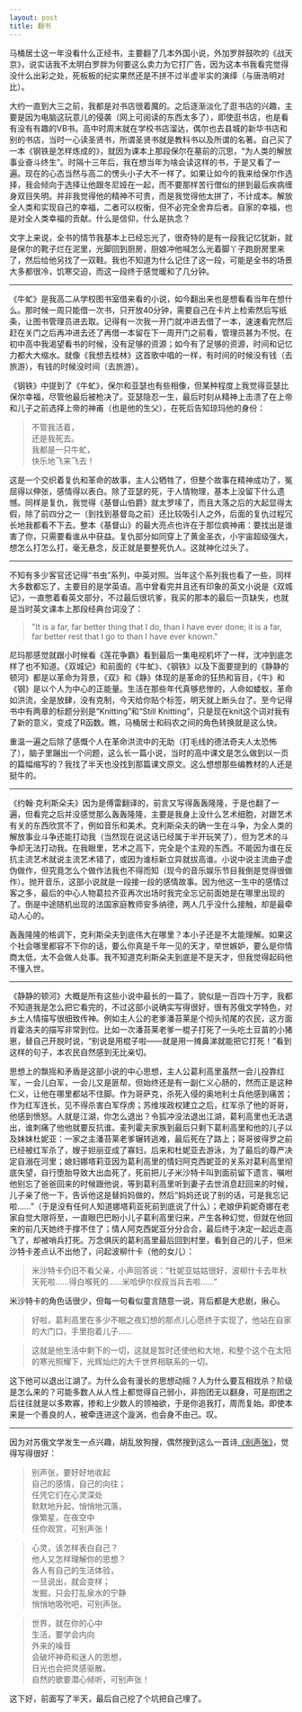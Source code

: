 ```yaml
---
layout: post
title: 翻书
---
```


马桶居士这一年没看什么正经书，主要翻了几本外国小说，外加罗胖鼓吹的《战天京》，说实话我不太明白罗胖为何要这么卖力为它打广告，因为这本书我看完觉得没什么出彩之处，死板板的纪实果然还是不拼不过半虚半实的演绎（与唐浩明对比）。

大约一直到大三之前，我都是对书店很着魔的。之后逐渐淡化了逛书店的兴趣，主要是因为电脑这玩意儿的侵袭（网上可阅读的东西太多了），即使逛书店，也是看有没有有趣的VB书。高中时周末就在学校书店溜达，偶尔也去县城的新华书店和别的书店，当时一心读圣贤书，所谓圣贤书就是教科书以及所谓的名著。自己买了一本《钢铁是怎样炼成的》，就因为课本上那段保尔在墓前的沉思，“为人类的解放事业奋斗终生”。时隔十三年后，我在想当年为啥会读这样的书，于是又看了一遍。现在的心态当然与高二的愣头小子大不一样了。如果让如今的我来给保尔作选择，我会倾向于选择让他跟冬尼娅在一起，而不要那样苦行僧似的拼到最后疾病缠身双目失明。并非我觉得他的精神不可贵，而是我觉得他太拼了，不计成本。解放全人类和实现自己的幸福，二者可以权衡，但不必完全舍弃后者。自家的幸福，也是对全人类幸福的贡献。什么是信仰，什么是执念？

文字上来说，全书的情节我基本上已经忘光了，很奇特的是有一段我记忆犹新，就是保尔的靴子烂在泥里，光脚回到厨房，厨娘冲他喊怎么光着脚丫子跑厨房里来了，然后给他另找了一双鞋。我也不知道为什么记住了这一段，可能是全书的场景大多都很冷，饥寒交迫，而这一段终于感觉暖和了几分钟。

---

《牛虻》是我高二从学校图书室借来看的小说，如今翻出来也是想看看当年在想什么。那时候一周只能借一次书，只开放40分钟，需要自己在卡片上检索然后写纸条，让图书管理员进去取。记得有一次我一开门就冲进去借了一本，速速看完然后赶在关门之后再冲进去还了再借一本留在下一周开门之前看，管理员甚为不悦。在初中高中我渴望看书的时候，没有足够的资源；如今有了足够的资源，时间和记忆力都大大缩水。就像《我想去桂林》这首歌中唱的一样，有时间的时候没有钱（去旅游），有钱的时候没时间（去旅游）。

《钢铁》中提到了《牛虻》，保尔和亚瑟也有些相像，但某种程度上我觉得亚瑟比保尔幸福，尽管他最后被枪决了。亚瑟隐忍一生，最后时刻从精神上击溃了在上帝和儿子之前选择上帝的神甫（也是他的生父），在死后告知琼玛他的身份：

> 不管我活着，  
还是我死去。  
我都是一只牛虻，  
快乐地飞来飞去！

这是一个交织着复仇和革命的故事，主人公牺牲了，但整个故事在精神成功了，冤屈得以伸张，感情得以表白。除了亚瑟的死，于人情物理，基本上没留下什么遗憾。同样是复仇，我觉得《基督山伯爵》就太罗嗦了，而且大落之后的大起显得太假，除了前四分之一（到找到基督岛之前）还比较吸引人之外，后面的复仇过程冗长地我都看不下去。整本《基督山》的最大亮点也许在于那位疯神甫：要找出是谁害了你，只需要看谁从中获益。复仇部分如同穿上了黄金圣衣，小宇宙超级强大，想怎么打怎么打，毫无悬念，反正就是要整死仇人。这就神化过头了。

---

不知有多少客官还记得“书虫”系列，中英对照。当年这个系列我也看了一些，同样大多数都忘了，主要目的是学英语。高中曾看完并且还有印象的英文小说是《双城记》，一直憋着看英文部分，不过最后很坑爹，我买的那本的最后一页缺失，也就是当时英文课本上那段经典台词没了：

> "It is a far, far better thing that I do, than I have ever done; it is a far, far better rest that I go to than I have ever known."

尼玛那感觉就跟小时候看《莲花争霸》看到最后一集电视机坏了一样，沈冲到底怎样了也不知道。《双城记》和前面的《牛虻》、《钢铁》以及下面要提到的《静静的顿河》都是以革命为背景，《双》和《静》体现的是革命的狂热和盲目，《牛》和《钢》是以个人为中心的正能量。生活在那些年代真够悲惨的，人命如蝼蚁，革命如洪流，全是放肆，没有克制，今天给你贴个标签，明天就上断头台了。至今记得书中有两章的标题分别是“Knitting”和“Still Knitting”，只是现在knit这个词对我有了新的意义，变成了R函数。瞧，马桶居士和码农之间的角色转换就是这么快。

重温一遍之后除了感慨个人在革命洪流中的无助（打毛线的德法奇夫人太恐怖了），脑子里蹦出一个问题，这么长一篇小说，当时的高中课文是怎么做到以一页的篇幅缩写的？我找了半天也没找到那篇课文原文。这么想想那些编教材的人还是挺牛的。

---

《约翰·克利斯朵夫》因为是傅雷翻译的，前言又写得轰轰隆隆，于是也翻了一遍，但看完之后并没感觉那么轰轰隆隆，主要是我身上没什么艺术细胞，对跟艺术有关的东西欣赏不了，例如音乐和美术。克利斯朵夫的确一生在斗争，为全人类的解放事业斗争还能打动我（当然现在说这话已经属于半开玩笑了），但为艺术的斗争却无法打动我。在我眼里，艺术之高下，完全是个主观的东西。不能因为谁在反抗主流艺术就说主流艺术错了，或因为谁标新立异就拔高谁。小说中说主流曲子虚伪做作，但究竟怎么个做作法我也不得而知（现今的音乐娱乐节目我倒是觉得很做作）。抛开音乐，这部小说就是一段接一段的感情故事。因为他这一生中的感情过客之多，最后的中心人物葛拉齐亚再次出场时我完全忘记前面她是在哪里出现的了。倒是中途随机出现的法国家庭教师安多纳德，两人几乎没什么接触，却是最牵动人心的。

轰轰隆隆的格调下，克利斯朵夫到底伟大在哪里？本小子还是不太能理解。如果这个社会哪里都容不下你的话，要么你真是千年一见的天才，举世嫉妒，要么是你情商太低，太不会做人处事。我不知道克利斯朵夫到底是不是天才，但我觉得起码他不懂入世。

---

《静静的顿河》大概是所有这些小说中最长的一篇了，貌似是一百四十万字，我都不知道我是怎么把它看完的，不过这部小说确实写得很好，很有苏俄文学特色，对乡土人情描写很细致传神。例如主人公的老爹潘苔莱是个彻头彻尾的农民，这方面肖霍洛夫的描写非常到位。比如一次潘苔莱老爹一棍子打死了一头吃土豆苗的小猪崽，替自己开脱时说，“别说是用棍子啦——就是用一摊鼻涕就能把它打死！”看到这样的句子，本农民自然感到无比亲切。

思想上的飘摇和矛盾是这部小说的中心思想，主人公葛利高里虽然一会儿投靠红军，一会儿白军，一会儿又是匪帮，但始终还是有一副仁义心肠的，然而正是这种仁义，让他在哪里都站不住脚。作为哥萨克，杀死入侵的奥地利士兵他感到痛苦；作为红军连长，见不得杀害白军俘虏；苏维埃政权建立之后，红军杀了他的哥哥，他感到愤怒。人就是江湖，你怎么退出？令狐冲没法退出江湖，葛利高里也无法退出，谁刺痛了他他就要反抗谁。麦列霍夫家族到最后只剩下葛利高里和他的儿子以及妹妹杜妮亚：一家之主潘苔莱老爹辗转逃难，最后死在了路上；哥哥彼得罗之前已经被红军杀了，嫂子妲丽亚成了寡妇，后来和杜妮亚去游泳，为了最后的尊严决定自溺在河里；媳妇娜塔莉亚因为葛利高里的情妇阿克西妮亚的关系对葛利高里彻底失望，自行堕胎导致大出血死了，死前把儿子米沙特卡叫到面前留下遗言，嘱咐他别忘了爸爸回来的时候跟他说，等到葛利高里听到妻子去世消息赶回来的时候，儿子亲了他一下，告诉他这是替妈妈做的，然后“妈妈还说了别的话，可是我忘记啦……”（于是没有任何人知道娜塔莉亚死前到底说了什么）；老娘伊莉妮奇娜在老家自觉大限将至，一直眼巴巴盼小儿子葛利高里归来，产生各种幻觉，但就在他回来的前几天她终于撑不住了；情人阿克西妮亚分分合合，最后终于决定一起远走高飞了，却被哨兵打死。万念俱灰的葛利高里最后回到村里，看到自己的儿子，但米沙特卡差点认不出他了，问起波柳什卡（他的女儿）：

> 米沙特卡仍旧不看父亲，小声回答说：“杜妮亚姑姑很好，波柳什卡去年秋天死啦……得白喉死的……米哈伊尔叔叔当兵去啦……”

米沙特卡的角色话很少，但每一句看似童言随意一说，背后都是大悲剧，揪心。

> 好啦，葛利高里在多少不眠之夜幻想的那点儿心愿终于实现了，他站在自家的大门口，手里抱着儿子……

> 这就是他生活中剩下的一切，这就是暂时还使他和大地，和整个这个在太阳的寒光照耀下，光辉灿烂的大千世界相联系的一切。

这下他可以退出江湖了。为什么会有漫长的思想动摇？人为什么要互相戕杀？阶级是怎么来的？可能多数人从人性上都觉得自己弱小，非抱团无以翻身，可是抱团之后往往就是以多欺寡，掺和上少数人的领袖欲，于是你追我打，周而复始。即使本来是一个善良的人，被牵连进这个漩涡，也会身不由己。叹。

---

因为对苏俄文学发生一点兴趣，胡乱放狗搜，偶然搜到这么一首诗[《别声张》](http://www.lxbook.org/shige/tyutchev/013.htm)，觉得写得很好：

> 别声张，要好好地收起  
自己的感情，自己的向往；  
任凭它们在心灵深处  
默默地升起，悄悄地沉落，  
像繁星，在夜空中  
任你观赏，可别声张！

> 心灵，该怎样表白自己？  
他人又怎样理解你的思想？  
各人有自己的生活体验，  
一旦说出，就会变样；  
发掘，只会打乱泉水的宁静  
悄悄地吸吮吧，可别声张。

> 世界，就在你的心中  
生活，要学会内向  
外来的噪音  
会破坏神奇和迷人的思想，  
日光也会把灵感驱散。  
自然的歌要潜心倾听，可别声张！

这下好，前面写了半天，最后自己挖了个坑把自己埋了。
